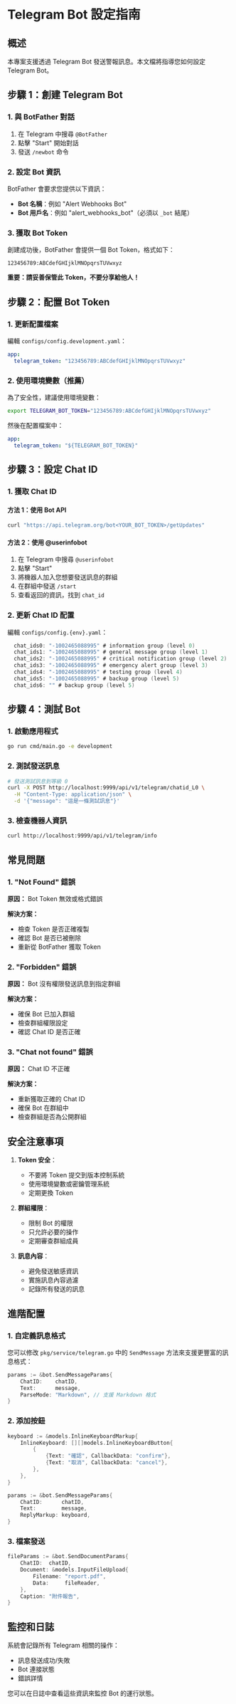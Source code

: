 # Telegram Bot 設定指南

## 概述

本專案支援透過 Telegram Bot 發送警報訊息。本文檔將指導您如何設定 Telegram Bot。

## 步驟 1：創建 Telegram Bot

### 1. 與 BotFather 對話

1. 在 Telegram 中搜尋 `@BotFather`
2. 點擊 "Start" 開始對話
3. 發送 `/newbot` 命令

### 2. 設定 Bot 資訊

BotFather 會要求您提供以下資訊：

- **Bot 名稱**：例如 "Alert Webhooks Bot"
- **Bot 用戶名**：例如 "alert_webhooks_bot"（必須以 `_bot` 結尾）

### 3. 獲取 Bot Token

創建成功後，BotFather 會提供一個 Bot Token，格式如下：

```
123456789:ABCdefGHIjklMNOpqrsTUVwxyz
```

**重要：請妥善保管此 Token，不要分享給他人！**

## 步驟 2：配置 Bot Token

### 1. 更新配置檔案

編輯 `configs/config.development.yaml`：

```yaml
app:
  telegram_token: "123456789:ABCdefGHIjklMNOpqrsTUVwxyz"
```

### 2. 使用環境變數（推薦）

為了安全性，建議使用環境變數：

```bash
export TELEGRAM_BOT_TOKEN="123456789:ABCdefGHIjklMNOpqrsTUVwxyz"
```

然後在配置檔案中：

```yaml
app:
  telegram_token: "${TELEGRAM_BOT_TOKEN}"
```

## 步驟 3：設定 Chat ID

### 1. 獲取 Chat ID

#### 方法 1：使用 Bot API

```bash
curl "https://api.telegram.org/bot<YOUR_BOT_TOKEN>/getUpdates"
```

#### 方法 2：使用 @userinfobot

1. 在 Telegram 中搜尋 `@userinfobot`
2. 點擊 "Start"
3. 將機器人加入您想要發送訊息的群組
4. 在群組中發送 `/start`
5. 查看返回的資訊，找到 `chat_id`

### 2. 更新 Chat ID 配置

編輯 `configs/config.{env}.yaml`：

```go
  chat_ids0: "-1002465088995" # information group (level 0)
  chat_ids1: "-1002465088995" # general message group (level 1)
  chat_ids2: "-1002465088995" # critical notification group (level 2)
  chat_ids3: "-1002465088995" # emergency alert group (level 3)
  chat_ids4: "-1002465088995" # testing group (level 4)
  chat_ids5: "-1002465088995" # backup group (level 5)
  chat_ids6: "" # backup group (level 5)
```

## 步驟 4：測試 Bot

### 1. 啟動應用程式

```bash
go run cmd/main.go -e development
```

### 2. 測試發送訊息

```bash
# 發送測試訊息到等級 0
curl -X POST http://localhost:9999/api/v1/telegram/chatid_L0 \
  -H "Content-Type: application/json" \
  -d '{"message": "這是一條測試訊息"}'
```

### 3. 檢查機器人資訊

```bash
curl http://localhost:9999/api/v1/telegram/info
```

## 常見問題

### 1. "Not Found" 錯誤

**原因：** Bot Token 無效或格式錯誤

**解決方案：**

- 檢查 Token 是否正確複製
- 確認 Bot 是否已被刪除
- 重新從 BotFather 獲取 Token

### 2. "Forbidden" 錯誤

**原因：** Bot 沒有權限發送訊息到指定群組

**解決方案：**

- 確保 Bot 已加入群組
- 檢查群組權限設定
- 確認 Chat ID 是否正確

### 3. "Chat not found" 錯誤

**原因：** Chat ID 不正確

**解決方案：**

- 重新獲取正確的 Chat ID
- 確保 Bot 在群組中
- 檢查群組是否為公開群組

## 安全注意事項

1. **Token 安全**：

   - 不要將 Token 提交到版本控制系統
   - 使用環境變數或密鑰管理系統
   - 定期更換 Token

2. **群組權限**：

   - 限制 Bot 的權限
   - 只允許必要的操作
   - 定期審查群組成員

3. **訊息內容**：
   - 避免發送敏感資訊
   - 實施訊息內容過濾
   - 記錄所有發送的訊息

## 進階配置

### 1. 自定義訊息格式

您可以修改 `pkg/service/telegram.go` 中的 `SendMessage` 方法來支援更豐富的訊息格式：

```go
params := &bot.SendMessageParams{
    ChatID:    chatID,
    Text:      message,
    ParseMode: "Markdown", // 支援 Markdown 格式
}
```

### 2. 添加按鈕

```go
keyboard := &models.InlineKeyboardMarkup{
    InlineKeyboard: [][]models.InlineKeyboardButton{
        {
            {Text: "確認", CallbackData: "confirm"},
            {Text: "取消", CallbackData: "cancel"},
        },
    },
}

params := &bot.SendMessageParams{
    ChatID:      chatID,
    Text:        message,
    ReplyMarkup: keyboard,
}
```

### 3. 檔案發送

```go
fileParams := &bot.SendDocumentParams{
    ChatID:  chatID,
    Document: &models.InputFileUpload{
        Filename: "report.pdf",
        Data:     fileReader,
    },
    Caption: "附件報告",
}
```

## 監控和日誌

系統會記錄所有 Telegram 相關的操作：

- 訊息發送成功/失敗
- Bot 連接狀態
- 錯誤詳情

您可以在日誌中查看這些資訊來監控 Bot 的運行狀態。
